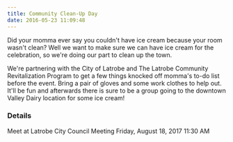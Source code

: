 ```yaml
---
title: Community Clean-Up Day
date: 2016-05-23 11:09:48
---
```

Did your momma ever say you couldn't have ice cream because your room wasn't clean? Well we want to make sure we can have ice cream for the celebration, so we're doing our part to clean up the town.

We're partnering with the City of Latrobe and The Latrobe Community Revitalization Program to get a few things knocked off momma's to-do list before the event. Bring a pair of gloves and some work clothes to help out. It'll be fun and afterwards there is sure to be a group going to the downtown Valley Dairy location for some ice cream!

### Details
Meet at Latrobe City Council Meeting
Friday, August 18, 2017
11:30 AM